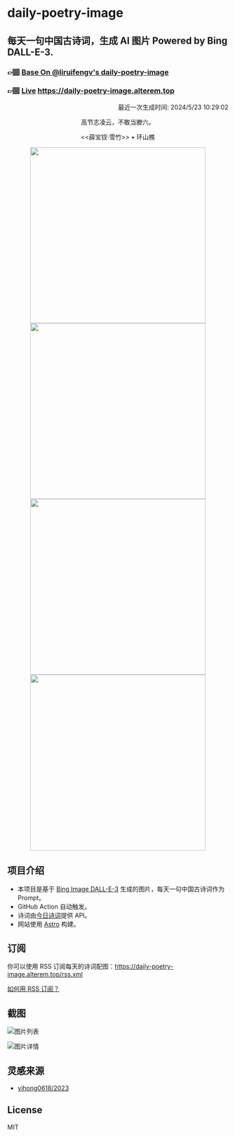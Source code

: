 
# daily-poetry-image

## 每天一句中国古诗词，生成 AI 图片 Powered by Bing DALL-E-3.

### 👉🏽 [Base On @liruifengv's daily-poetry-image](https://github.com/liruifengv/daily-poetry-image)

### 👉🏽 [Live](https://daily-poetry-image.alterem.top/) https://daily-poetry-image.alterem.top

<p align="right">
  最近一次生成时间: 2024/5/23 10:29:02
</p>
<p align="center">
高节志凌云，不敢当滕六。
</p>
<p align="center">
<<薛宝钗·雪竹>> • 环山樵
</p>
<p align="center">
<img src="https://tse4.mm.bing.net/th/id/OIG4.Zzsb97Za6c0z26KncuZ." height="400" width="400" />
<img src="https://tse1.mm.bing.net/th/id/OIG4.fPHbpLGrNKRCdSuxdBai" height="400" width="400" />
<img src="https://tse3.mm.bing.net/th/id/OIG4.Q8PEHFZykbsOA5gN5IDt" height="400" width="400" />
<img src="https://tse3.mm.bing.net/th/id/OIG4.rzstTEGSbbC_8COV10FH" height="400" width="400" />
</p>

## 项目介绍

-   本项目是基于 [Bing Image DALL-E-3](https://www.bing.com/images/create) 生成的图片，每天一句中国古诗词作为 Prompt。
-   GitHub Action 自动触发。
-   诗词由[今日诗词](https://www.jinrishici.com/)提供 API。
-   网站使用 [Astro](https://astro.build) 构建。

## 订阅

你可以使用 RSS 订阅每天的诗词配图：https://daily-poetry-image.alterem.top/rss.xml

[如何用 RSS 订阅？](https://zhuanlan.zhihu.com/p/55026716)

## 截图

![图片列表](./screenshots/Snipaste_2023-12-28_21-00-26.png)

![图片详情](./screenshots/Snipaste_2023-12-28_21-00-53.png)

## 灵感来源

-   [yihong0618/2023](https://github.com/yihong0618/2023)

## License

MIT
